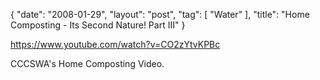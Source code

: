 {
   "date": "2008-01-29",
   "layout": "post",
   "tag": [
      "Water"
   ],
   "title": "Home Composting - Its Second Nature! Part III"
}

https://www.youtube.com/watch?v=CO2zYtvKPBc  

CCCSWA's Home Composting Video.